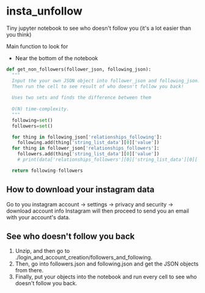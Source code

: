 # insta_unfollow

Tiny jupyter notebook to see who doesn't follow you (it's a lot easier than you think)

Main function to look for
- Near the bottom of the notebook

```python
def get_non_followers(follower_json, following_json):
  """
  Input the your own JSON object into follower_json and following_json.
  Then run the cell to see result of who doesn't follow you back!
  
  Uses two sets and finds the difference between them 
  
  O(N) time-complexity.
  """
  following=set()
  followers=set()

  for thing in following_json['relationships_following']:
    following.add(thing['string_list_data'][0]['value'])
  for thing in follower_json['relationships_followers']:
    followers.add(thing['string_list_data'][0]['value'])
    # print(data['relationships_followers'][0]['string_list_data'][0]['value'])

  return following-followers
````

## How to download your instagram data
Go to you instagram account -> settings -> privacy and security -> download account info
Instagram will then proceed to send you an email with your account's data.

## See who doesn't follow you back
1. Unzip, and then go to ./login_and_account_creation/followers_and_following.
2. Then, go into followers.json and following.json and get the JSON objects from there. 
3. Finally, put your objects into the notebook and run every cell to see who doesn't follow you back.
